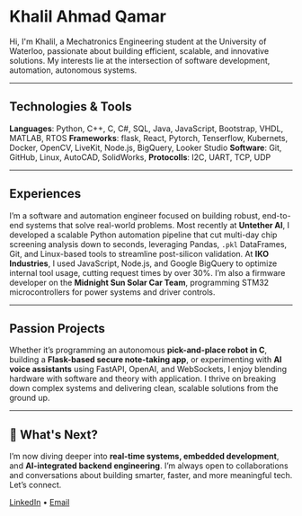 # Khalil Ahmad Qamar

Hi, I'm Khalil, a Mechatronics Engineering student at the University of Waterloo, passionate about building efficient, scalable, and innovative solutions. My interests lie at the intersection of software development, automation, autonomous systems.

---

## **Technologies & Tools**

**Languages**: Python, C++, C, C#, SQL, Java, JavaScript, Bootstrap, VHDL, MATLAB, RTOS
**Frameworks**: flask, React, Pytorch, Tenserflow, Kubernets, Docker, OpenCV, LiveKit, Node.js, BigQuery, Looker Studio 
**Software**: Git, GitHub, Linux, AutoCAD, SolidWorks,
**Protocolls**: I2C, UART, TCP, UDP

---

## **Experiences**

I’m a software and automation engineer focused on building robust, end-to-end systems that solve real-world problems. Most recently at **Untether AI**, I developed a scalable Python automation pipeline that cut multi-day chip screening analysis down to seconds, leveraging Pandas, `.pkl` DataFrames, Git, and Linux-based tools to streamline post-silicon validation. At **IKO Industries**, I used JavaScript, Node.js, and Google BigQuery to optimize internal tool usage, cutting request times by over 30%. I’m also a firmware developer on the **Midnight Sun Solar Car Team**, programming STM32 microcontrollers for power systems and driver controls.

---

## **Passion Projects**

Whether it’s programming an autonomous **pick-and-place robot in C**, building a **Flask-based secure note-taking app**, or experimenting with **AI voice assistants** using FastAPI, OpenAI, and WebSockets, I enjoy blending hardware with software and theory with application. I thrive on breaking down complex systems and delivering clean, scalable solutions from the ground up.

---

## 🎯 **What's Next?**

I’m now diving deeper into **real-time systems, embedded development**, and **AI-integrated backend engineering**. I’m always open to collaborations and conversations about building smarter, faster, and more meaningful tech. Let’s connect.

[LinkedIn](https://linkedin.com/in/khalil-ahmad-qamar/) • [Email](Khalilq199@gmail.com)

